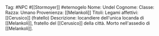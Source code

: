 Tag: #NPC #[[Stormoyer]] #eternogelo 
Nome: Undel
Cognome: 
Classe: 
Razza: Umano
Provenienza: [[Melankoli]]
Titoli: 
Legami affettivi: [[Cerusico]] (fratello)
Descrizione: locandiere dell'unica locanda di [[Melankoli]], fratello del [[Cerusico]] della città.  Morto nell'assedio di [[Melankoli]].